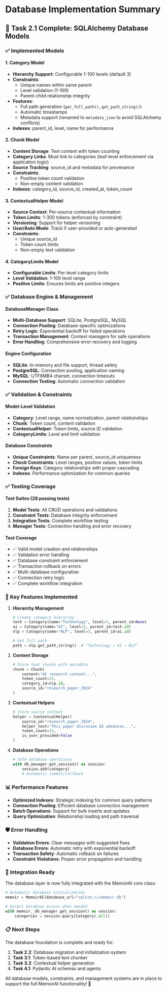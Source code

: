 # Database Implementation Summary

## 🎉 Task 2.1 Complete: SQLAlchemy Database Models

### ✅ **Implemented Models**

#### 1. Category Model

- **Hierarchy Support**: Configurable 1-100 levels (default 3)
- **Constraints**:
  - Unique names within same parent
  - Level validation (1-100)
  - Parent-child relationship integrity
- **Features**:
  - Full path generation (`get_full_path()`, `get_path_string()`)
  - Automatic timestamps
  - Metadata support (renamed to `metadata_json` to avoid SQLAlchemy conflicts)
- **Indexes**: parent_id, level, name for performance

#### 2. Chunk Model

- **Content Storage**: Text content with token counting
- **Category Links**: Must link to categories (leaf-level enforcement via application logic)
- **Source Tracking**: source_id and metadata for provenance
- **Constraints**:
  - Positive token count validation
  - Non-empty content validation
- **Indexes**: category_id, source_id, created_at, token_count

#### 3. ContextualHelper Model

- **Source Context**: Per-source contextual information
- **Token Limits**: 1-300 tokens (enforced by constraint)
- **Versioning**: Support for helper versioning
- **User/Auto Mode**: Track if user-provided or auto-generated
- **Constraints**:
  - Unique source_id
  - Token count limits
  - Non-empty text validation

#### 4. CategoryLimits Model

- **Configurable Limits**: Per-level category limits
- **Level Validation**: 1-100 level range
- **Positive Limits**: Ensures limits are positive integers

### ✅ **Database Engine & Management**

#### DatabaseManager Class

- **Multi-Database Support**: SQLite, PostgreSQL, MySQL
- **Connection Pooling**: Database-specific optimizations
- **Retry Logic**: Exponential backoff for failed operations
- **Transaction Management**: Context managers for safe operations
- **Error Handling**: Comprehensive error recovery and logging

#### Engine Configuration

- **SQLite**: In-memory and file support, thread safety
- **PostgreSQL**: Connection pooling, application naming
- **MySQL**: UTF8MB4 charset, connection timeouts
- **Connection Testing**: Automatic connection validation

### ✅ **Validation & Constraints**

#### Model-Level Validation

- **Category**: Level range, name normalization, parent relationships
- **Chunk**: Token count, content validation
- **ContextualHelper**: Token limits, source ID validation
- **CategoryLimits**: Level and limit validation

#### Database Constraints

- **Unique Constraints**: Name per parent, source_id uniqueness
- **Check Constraints**: Level ranges, positive values, token limits
- **Foreign Keys**: Category relationships with proper cascading
- **Indexes**: Performance optimization for common queries

### ✅ **Testing Coverage**

#### Test Suites (28 passing tests)

1. **Model Tests**: All CRUD operations and validations
2. **Constraint Tests**: Database integrity enforcement
3. **Integration Tests**: Complete workflow testing
4. **Manager Tests**: Connection handling and error recovery

#### Test Coverage

- ✅ Valid model creation and relationships
- ✅ Validation error handling
- ✅ Database constraint enforcement
- ✅ Transaction rollback on errors
- ✅ Multi-database configuration
- ✅ Connection retry logic
- ✅ Complete workflow integration

### 🔧 **Key Features Implemented**

1. **Hierarchy Management**

   ```python
   # Create category hierarchy
   tech = Category(name="Technology", level=1, parent_id=None)
   ai = Category(name="AI", level=2, parent_id=tech.id)
   nlp = Category(name="NLP", level=3, parent_id=ai.id)

   # Get full path
   path = nlp.get_path_string()  # "Technology → AI → NLP"
   ```

2. **Content Storage**

   ```python
   # Store text chunks with metadata
   chunk = Chunk(
       content="AI research content...",
       token_count=25,
       category_id=nlp.id,
       source_id="research_paper_2024"
   )
   ```

3. **Contextual Helpers**

   ```python
   # Store source context
   helper = ContextualHelper(
       source_id="research_paper_2024",
       helper_text="This paper discusses AI advances...",
       token_count=15,
       is_user_provided=False
   )
   ```

4. **Database Operations**
   ```python
   # Safe database operations
   with db_manager.get_session() as session:
       session.add(category)
       # Automatic commit/rollback
   ```

### 📊 **Performance Features**

- **Optimized Indexes**: Strategic indexing for common query patterns
- **Connection Pooling**: Efficient database connection management
- **Batch Operations**: Support for bulk inserts and updates
- **Query Optimization**: Relationship loading and path traversal

### 🛡️ **Error Handling**

- **Validation Errors**: Clear messages with suggested fixes
- **Database Errors**: Automatic retry with exponential backoff
- **Transaction Safety**: Automatic rollback on failures
- **Constraint Violations**: Proper error propagation and handling

### 🚀 **Integration Ready**

The database layer is now fully integrated with the MemoirAI core class:

```python
# Automatic database initialization
memoir = MemoirAI(database_url="sqlite:///memoir.db")

# Direct database access when needed
with memoir._db_manager.get_session() as session:
    categories = session.query(Category).all()
```

### 📋 **Next Steps**

The database foundation is complete and ready for:

1. **Task 2.2**: Database migration and initialization system
2. **Task 3.1**: Token-based text chunker
3. **Task 3.2**: Contextual helper generation
4. **Task 4.1**: Pydantic AI schemas and agents

All database models, constraints, and management systems are in place to support the full MemoirAI functionality! 🎉
